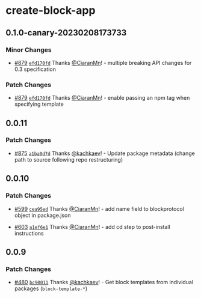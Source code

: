 # create-block-app

## 0.1.0-canary-20230208173733

### Minor Changes

- [#879](https://github.com/blockprotocol/blockprotocol/pull/879) [`efd170fd`](https://github.com/blockprotocol/blockprotocol/commit/efd170fdb774b8702d31ead8935025226f7c361e) Thanks [@CiaranMn](https://github.com/CiaranMn)! - multiple breaking API changes for 0.3 specification

### Patch Changes

- [#879](https://github.com/blockprotocol/blockprotocol/pull/879) [`efd170fd`](https://github.com/blockprotocol/blockprotocol/commit/efd170fdb774b8702d31ead8935025226f7c361e) Thanks [@CiaranMn](https://github.com/CiaranMn)! - enable passing an npm tag when specifying template

## 0.0.11

### Patch Changes

- [#875](https://github.com/blockprotocol/blockprotocol/pull/875) [`a1ba0d7d`](https://github.com/blockprotocol/blockprotocol/commit/a1ba0d7d17971ee30586a673ce3d4f5bee6e65d1) Thanks [@kachkaev](https://github.com/kachkaev)! - Update package metadata (change path to source following repo restructuring)

## 0.0.10

### Patch Changes

- [#599](https://github.com/blockprotocol/blockprotocol/pull/599) [`cea95ed`](https://github.com/blockprotocol/blockprotocol/commit/cea95ed427c820cd9e251dc632da927b5db1f23a) Thanks [@CiaranMn](https://github.com/CiaranMn)! - add name field to blockprotocol object in package.json

- [#603](https://github.com/blockprotocol/blockprotocol/pull/603) [`a1ef6e1`](https://github.com/blockprotocol/blockprotocol/commit/a1ef6e1e633b5180ee60eacf30e1d0a42eda6c48) Thanks [@CiaranMn](https://github.com/CiaranMn)! - add cd step to post-install instructions

## 0.0.9

### Patch Changes

- [#480](https://github.com/blockprotocol/blockprotocol/pull/480) [`bc90011`](https://github.com/blockprotocol/blockprotocol/commit/bc9001149ab233fc3d503c2c1739a13fb9aa5bd0) Thanks [@kachkaev](https://github.com/kachkaev)! - Get block templates from individual packages (`block-template-*`)
